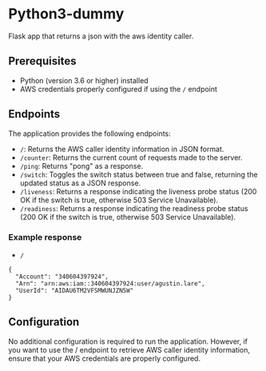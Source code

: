 # Python3-dummy

Flask app that returns a json with the aws identity caller.



## Prerequisites

- Python (version 3.6 or higher) installed
- AWS credentials properly configured if using the `/` endpoint

## Endpoints

The application provides the following endpoints:

- `/`: Returns the AWS caller identity information in JSON format.
- `/counter`: Returns the current count of requests made to the server.
- `/ping`: Returns "pong" as a response.
- `/switch`: Toggles the switch status between true and false, returning the updated status as a JSON response.
- `/liveness`: Returns a response indicating the liveness probe status (200 OK if the switch is true, otherwise 503 Service Unavailable).
- `/readiness`: Returns a response indicating the readiness probe status (200 OK if the switch is true, otherwise 503 Service Unavailable).

### Example response

- `/`
```=json
{
  "Account": "340604397924",
  "Arn": "arn:aws:iam::340604397924:user/agustin.lare",
  "UserId": "AIDAU6TM2VFSMWUNJZN5W"
}
```

## Configuration

No additional configuration is required to run the application. However, if you want to use the / endpoint to retrieve AWS caller identity information, ensure that your AWS credentials are properly configured.